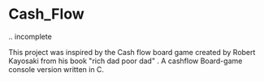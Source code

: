 # Cash_Flow

.. incomplete

This project was inspired by the Cash flow board game created by Robert Kayosaki from his book "rich dad poor dad"  . 
A cashflow Board-game console version written in C.  
